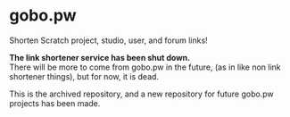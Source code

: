 # gobo.pw
Shorten Scratch project, studio, user, and forum links!

<b>The link shortener service has been shut down.</b><br>
There will be more to come from gobo.pw in the future, (as in like non link shortener things), but for now, it is dead. 

This is the archived repository, and a new repository for future gobo.pw projects has been made.
